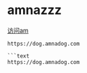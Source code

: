 # amnazzz

[访问am](https://dog.amnadog.com)

```text
https://dog.amnadog.com

```text
https://dog.amnadog.com

